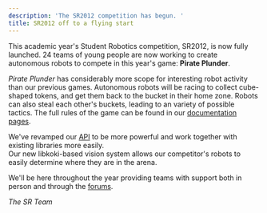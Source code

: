 ```yaml
---
description: 'The SR2012 competition has begun. '
title: SR2012 off to a flying start
---
```

This academic year's Student Robotics competition, SR2012, is now fully launched.  24 teams of young people are now 
working to create autonomous robots to compete in this year's game: **Pirate Plunder**.

*Pirate Plunder* has considerably more scope for interesting robot activity than our previous games.  Autonomous robots 
will be racing to collect cube-shaped tokens, and get them back to the bucket in their home zone.  Robots can also steal
 each other's buckets, leading to an variety of possible tactics.  The full rules of the game can be found in our 
 [documentation pages](/docs/rules).

We've revamped our [API](/docs/programming) to be more powerful and work together with existing libraries more easily.  
Our new libkoki-based vision system allows our competitor's robots to easily determine where they are in the arena.

We'll be here throughout the year providing teams with support both in person and through the [forums](/forum).

*The SR Team*
